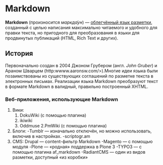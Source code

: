 # Markdown
**Markdown** (произносится *маркда́ун*) — [облегчённый язык разметки](https://ru.wikipedia.org/wiki/Язык_разметки#Облегчённ..), созданный с целью написания максимально читаемого и удобного для правки текста, но пригодного для преобразования в языки для продвинутых публикаций (HTML, Rich Text и других).
## История
Первоначально создан в 2004 Джоном Грубером (англ. *John Gruber*) и Араном Шварцем (http:wwww.aaronsw.com/>).Многие идеи языка были позаимствованы из существующих соглашений по разметке текста в электронных письмах. Реализации языка Markdown преобразуют текст в формате Markdown в валидный, правильно построенный XHTML.
### Веб-приложения, использующие Markdown
1. Вики: 
   1. DokuWiki (с помощью плагина)  
   2. ikiwiki  
   3. Oddmuse 
2.PmWiki (с помощью плагина) 
2. Блоги: 
    -Tumblr — изначально отключён, но можно использовать, включив в настройках. 
    -scriptogr.am 
3. CMS: 
Drupal — content-фильтр Markdown 
    -Magento — с помощью модуля 
    -Plone — «родная» поддержка в Plone 3 
    -TYPO3 — с помощью плагина af_markdown 
    -RadiantCMS — один из видов разметки, доступный «из коробки» 
